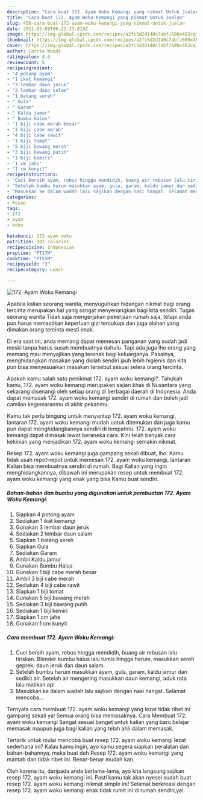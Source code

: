 ```yaml
---
description: "Cara buat 172. Ayam Woku Kemangi yang nikmat Untuk Jualan"
title: "Cara buat 172. Ayam Woku Kemangi yang nikmat Untuk Jualan"
slug: 458-cara-buat-172-ayam-woku-kemangi-yang-nikmat-untuk-jualan
date: 2021-03-09T06:22:27.819Z
image: https://img-global.cpcdn.com/recipes/a2fc5d2d140c7abf/680x482cq70/172-ayam-woku-kemangi-foto-resep-utama.jpg
thumbnail: https://img-global.cpcdn.com/recipes/a2fc5d2d140c7abf/680x482cq70/172-ayam-woku-kemangi-foto-resep-utama.jpg
cover: https://img-global.cpcdn.com/recipes/a2fc5d2d140c7abf/680x482cq70/172-ayam-woku-kemangi-foto-resep-utama.jpg
author: Carrie Woods
ratingvalue: 4.6
reviewcount: 5
recipeingredient:
- "4 potong ayam"
- "1 ikat kemangi"
- "3 lembar daun jeruk"
- "2 lembar daun salam"
- "1 batang sereh"
- " Gula"
- " Garam"
- " Kaldu jamur"
- " Bumbu Halus"
- "1 biji cabe merah besar"
- "3 biji cabe merah"
- "4 biji cabe rawit"
- "1 biji tomat"
- "5 biji bawang merah"
- "3 biji bawang putih"
- "1 biji kemiri"
- "1 cm jahe"
- "1 cm kunyit"
recipeinstructions:
- "Cuci bersih ayam, rebus hingga mendidih, buang air rebusan lalu tiriskan. Blender bumbu halus lalu tumis hingga harum, masukkan sereh geprek, daun jeruk dan daun salam."
- "Setelah bumbu harum masukkan ayam, gula, garam, kaldu jamur dan sedikit air. Setelah air mengering masukkan daun kemangi, aduk rata lalu matikan api."
- "Masukkan ke dalam wadah lalu sajikan dengan nasi hangat. Selamat mencoba..."
categories:
- Resep
tags:
- 172
- ayam
- woku

katakunci: 172 ayam woku 
nutrition: 202 calories
recipecuisine: Indonesian
preptime: "PT17M"
cooktime: "PT55M"
recipeyield: "3"
recipecategory: Lunch

---
```



![172. Ayam Woku Kemangi](https://img-global.cpcdn.com/recipes/a2fc5d2d140c7abf/680x482cq70/172-ayam-woku-kemangi-foto-resep-utama.jpg)

Apabila kalian seorang wanita, menyuguhkan hidangan nikmat bagi orang tercinta merupakan hal yang sangat menyenangkan bagi kita sendiri. Tugas seorang  wanita Tidak saja mengerjakan pekerjaan rumah saja, tetapi anda pun harus memastikan keperluan gizi tercukupi dan juga olahan yang dimakan orang tercinta mesti enak.

Di era  saat ini, anda memang dapat memesan panganan yang sudah jadi meski tanpa harus susah membuatnya dahulu. Tapi ada juga lho orang yang memang mau menyajikan yang terenak bagi keluarganya. Pasalnya, menghidangkan masakan yang diolah sendiri jauh lebih higienis dan kita pun bisa menyesuaikan masakan tersebut sesuai selera orang tercinta. 



Apakah kamu salah satu penikmat 172. ayam woku kemangi?. Tahukah kamu, 172. ayam woku kemangi merupakan sajian khas di Nusantara yang sekarang disenangi oleh setiap orang di berbagai daerah di Indonesia. Anda dapat memasak 172. ayam woku kemangi sendiri di rumah dan boleh jadi camilan kegemaranmu di akhir pekanmu.

Kamu tak perlu bingung untuk menyantap 172. ayam woku kemangi, lantaran 172. ayam woku kemangi mudah untuk ditemukan dan juga kamu pun dapat menghidangkannya sendiri di tempatmu. 172. ayam woku kemangi dapat dimasak lewat beraneka cara. Kini telah banyak cara kekinian yang menjadikan 172. ayam woku kemangi semakin nikmat.

Resep 172. ayam woku kemangi juga gampang sekali dibuat, lho. Kamu tidak usah repot-repot untuk memesan 172. ayam woku kemangi, lantaran Kalian bisa membuatnya sendiri di rumah. Bagi Kalian yang ingin menghidangkannya, dibawah ini merupakan resep untuk membuat 172. ayam woku kemangi yang enak yang bisa Kamu buat sendiri.

<!--inarticleads1-->

##### Bahan-bahan dan bumbu yang digunakan untuk pembuatan 172. Ayam Woku Kemangi:

1. Siapkan 4 potong ayam
1. Sediakan 1 ikat kemangi
1. Gunakan 3 lembar daun jeruk
1. Sediakan 2 lembar daun salam
1. Siapkan 1 batang sereh
1. Siapkan  Gula
1. Sediakan  Garam
1. Ambil  Kaldu jamur
1. Gunakan  Bumbu Halus
1. Gunakan 1 biji cabe merah besar
1. Ambil 3 biji cabe merah
1. Sediakan 4 biji cabe rawit
1. Siapkan 1 biji tomat
1. Gunakan 5 biji bawang merah
1. Sediakan 3 biji bawang putih
1. Sediakan 1 biji kemiri
1. Siapkan 1 cm jahe
1. Gunakan 1 cm kunyit




<!--inarticleads2-->

##### Cara membuat 172. Ayam Woku Kemangi:

1. Cuci bersih ayam, rebus hingga mendidih, buang air rebusan lalu tiriskan. Blender bumbu halus lalu tumis hingga harum, masukkan sereh geprek, daun jeruk dan daun salam.
1. Setelah bumbu harum masukkan ayam, gula, garam, kaldu jamur dan sedikit air. Setelah air mengering masukkan daun kemangi, aduk rata lalu matikan api.
1. Masukkan ke dalam wadah lalu sajikan dengan nasi hangat. Selamat mencoba...




Ternyata cara membuat 172. ayam woku kemangi yang lezat tidak ribet ini gampang sekali ya! Semua orang bisa memasaknya. Cara Membuat 172. ayam woku kemangi Sangat sesuai banget untuk kalian yang baru belajar memasak maupun juga bagi kalian yang telah ahli dalam memasak.

Tertarik untuk mulai mencoba buat resep 172. ayam woku kemangi lezat sederhana ini? Kalau kamu ingin, ayo kamu segera siapkan peralatan dan bahan-bahannya, maka buat deh Resep 172. ayam woku kemangi yang mantab dan tidak ribet ini. Benar-benar mudah kan. 

Oleh karena itu, daripada anda berlama-lama, ayo kita langsung sajikan resep 172. ayam woku kemangi ini. Pasti kamu tak akan nyesel sudah buat resep 172. ayam woku kemangi nikmat simple ini! Selamat berkreasi dengan resep 172. ayam woku kemangi enak tidak rumit ini di rumah sendiri,ya!.

